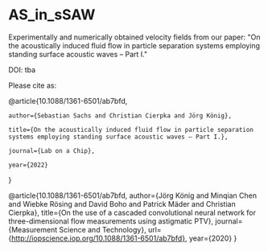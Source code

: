 # AS_in_sSAW

Experimentally and numerically obtained velocity fields from our paper: "On the acoustically induced fluid flow in particle separation systems employing standing surface acoustic waves – Part I."

DOI: tba

Please cite as:

@article{10.1088/1361-6501/ab7bfd,

	author={Sebastian Sachs and Christian Cierpka and Jörg König},
	
	title={On the acoustically induced fluid flow in particle separation systems employing standing surface acoustic waves – Part I.},
	
	journal={Lab on a Chip},
	
	year={2022}
	
}

@article{10.1088/1361-6501/ab7bfd,
	author={Jörg König and Minqian Chen and Wiebke Rösing and David Boho and Patrick Mäder and Christian Cierpka},
	title={On the use of a cascaded convolutional neural network for three-dimensional flow measurements using astigmatic PTV},
	journal={Measurement Science and Technology},
	url={http://iopscience.iop.org/10.1088/1361-6501/ab7bfd},
	year={2020}
}
